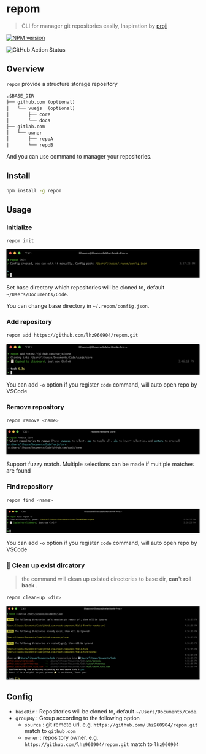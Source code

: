# repom

> CLI for manager git repositories easily, Inspiration by [projj](https://github.com/popomore/projj)

[![NPM version](https://img.shields.io/npm/v/repom)](https://www.npmjs.com/package/repom)

![GitHub Action Status](https://img.shields.io/github/actions/workflow/status/lhz960904/repom/ci.yml)

## Overview

`repom` provide a structure storage repository

```
.$BASE_DIR
├── github.com (optional)
│   └── vuejs  (optional)
│       ├── core
│       └── docs
├── gitlab.com
│   └── owner 
│       ├── repoA
│       └── repoB
```

And you can use command to manager your repositories.

## Install

```bash
npm install -g repom
```

## Usage

### Initialize

```bash
repom init
```

![init screen shot](./img/init.png)

Set base directory which repositories will be cloned to, default  `~/Users/Documents/Code`.

You can change base directory in `~/.repom/config.json`.

### Add repository

```bash
repom add https://github.com/lhz960904/repom.git
```

![add screen shot](./img/add.png)

You can add `-o` option if you register `code` command, will auto open repo by VSCode

### Remove repository

```bash
repom remove <name>
```

![remove screen shot](./img/remove.png)

Support  fuzzy match. Multiple selections can be made if multiple matches are found

### Find repository

```bash
repom find <name>
```
![remove screen shot](./img/find.png)

You can add `-o` option if you register `code` command, will auto open repo by VSCode

### 🚨 Clean up exist dircatory 

> the command will clean up existed directories to base dir, **can't roll back** .  

```bash
repom clean-up <dir>
```

![clean up screen shot](./img/clean_up.png)

## Config

- `baseDir` : Repositories will be cloned to, default  `~/Users/Documents/Code`.
- `groupBy` : Group according to the following option
  - `source` : git remote url. e.g.  `https://github.com/lhz960904/repom.git`  match to  `github.com`
  - `owner` : repository owner. e.g.  `https://github.com/lhz960904/repom.git`  match to  `lhz960904`